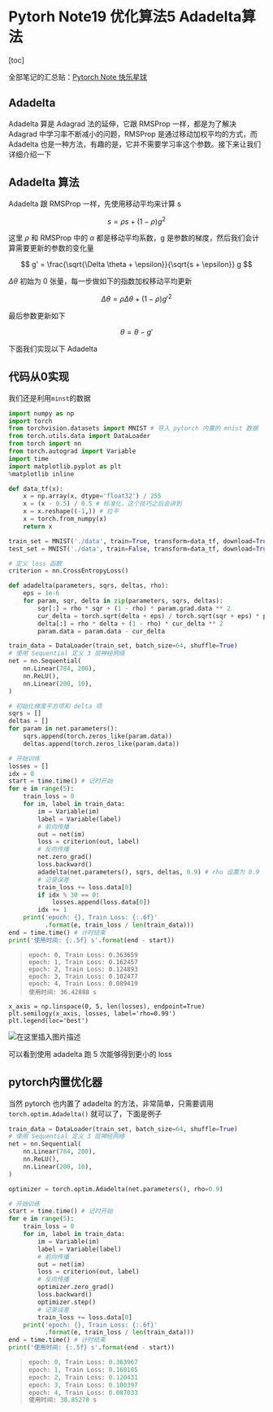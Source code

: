# Pytorh Note19 优化算法5 Adadelta算法

[toc]

全部笔记的汇总贴：[Pytorch Note 快乐星球](https://blog.csdn.net/weixin_45508265/article/details/117809512)

## Adadelta
Adadelta 算是 Adagrad 法的延伸，它跟 RMSProp 一样，都是为了解决 Adagrad 中学习率不断减小的问题，RMSProp 是通过移动加权平均的方式，而 Adadelta 也是一种方法，有趣的是，它并不需要学习率这个参数。接下来让我们详细介绍一下

## Adadelta 算法

Adadelta 跟 RMSProp 一样，先使用移动平均来计算 s

$$
s = \rho s + (1 - \rho) g^2
$$

这里 $\rho$ 和 RMSProp 中的 $\alpha$ 都是移动平均系数，g 是参数的梯度，然后我们会计算需要更新的参数的变化量

$$
g' = \frac{\sqrt{\Delta \theta + \epsilon}}{\sqrt{s + \epsilon}} g
$$

$\Delta \theta$ 初始为 0 张量，每一步做如下的指数加权移动平均更新

$$
\Delta \theta = \rho \Delta \theta + (1 - \rho) g'^2
$$

最后参数更新如下

$$
\theta = \theta - g'
$$

下面我们实现以下 Adadelta

## 代码从0实现

我们还是利用`minst`的数据

```python
import numpy as np
import torch
from torchvision.datasets import MNIST # 导入 pytorch 内置的 mnist 数据
from torch.utils.data import DataLoader
from torch import nn
from torch.autograd import Variable
import time
import matplotlib.pyplot as plt
%matplotlib inline

def data_tf(x):
    x = np.array(x, dtype='float32') / 255
    x = (x - 0.5) / 0.5 # 标准化，这个技巧之后会讲到
    x = x.reshape((-1,)) # 拉平
    x = torch.from_numpy(x)
    return x

train_set = MNIST('./data', train=True, transform=data_tf, download=True) # 载入数据集，申明定义的数据变换
test_set = MNIST('./data', train=False, transform=data_tf, download=True)

# 定义 loss 函数
criterion = nn.CrossEntropyLoss()
```

```python
def adadelta(parameters, sqrs, deltas, rho):
    eps = 1e-6
    for param, sqr, delta in zip(parameters, sqrs, deltas):
        sqr[:] = rho * sqr + (1 - rho) * param.grad.data ** 2
        cur_delta = torch.sqrt(delta + eps) / torch.sqrt(sqr + eps) * param.grad.data
        delta[:] = rho * delta + (1 - rho) * cur_delta ** 2
        param.data = param.data - cur_delta
```

```python
train_data = DataLoader(train_set, batch_size=64, shuffle=True)
# 使用 Sequential 定义 3 层神经网络
net = nn.Sequential(
    nn.Linear(784, 200),
    nn.ReLU(),
    nn.Linear(200, 10),
)

# 初始化梯度平方项和 delta 项
sqrs = []
deltas = []
for param in net.parameters():
    sqrs.append(torch.zeros_like(param.data))
    deltas.append(torch.zeros_like(param.data))

# 开始训练
losses = []
idx = 0
start = time.time() # 记时开始
for e in range(5):
    train_loss = 0
    for im, label in train_data:
        im = Variable(im)
        label = Variable(label)
        # 前向传播
        out = net(im)
        loss = criterion(out, label)
        # 反向传播
        net.zero_grad()
        loss.backward()
        adadelta(net.parameters(), sqrs, deltas, 0.9) # rho 设置为 0.9
        # 记录误差
        train_loss += loss.data[0]
        if idx % 30 == 0:
            losses.append(loss.data[0])
        idx += 1
    print('epoch: {}, Train Loss: {:.6f}'
          .format(e, train_loss / len(train_data)))
end = time.time() # 计时结束
print('使用时间: {:.5f} s'.format(end - start))
```

> ```
> epoch: 0, Train Loss: 0.363659
> epoch: 1, Train Loss: 0.162457
> epoch: 2, Train Loss: 0.124893
> epoch: 3, Train Loss: 0.102477
> epoch: 4, Train Loss: 0.089419
> 使用时间: 36.42888 s
> ```

```
x_axis = np.linspace(0, 5, len(losses), endpoint=True)
plt.semilogy(x_axis, losses, label='rho=0.99')
plt.legend(loc='best')
```

![在这里插入图片描述](https://img-blog.csdnimg.cn/20210720001331271.png?x-oss-process=image/watermark,type_ZmFuZ3poZW5naGVpdGk,shadow_10,text_aHR0cHM6Ly9ibG9nLmNzZG4ubmV0L3dlaXhpbl80NTUwODI2NQ==,size_16,color_FFFFFF,t_70)

可以看到使用 adadelta 跑 5 次能够得到更小的 loss

## pytorch内置优化器

当然 pytorch 也内置了 adadelta 的方法，非常简单，只需要调用 `torch.optim.Adadelta()` 就可以了，下面是例子

```python
train_data = DataLoader(train_set, batch_size=64, shuffle=True)
# 使用 Sequential 定义 3 层神经网络
net = nn.Sequential(
    nn.Linear(784, 200),
    nn.ReLU(),
    nn.Linear(200, 10),
)

optimizer = torch.optim.Adadelta(net.parameters(), rho=0.9)

# 开始训练
start = time.time() # 记时开始
for e in range(5):
    train_loss = 0
    for im, label in train_data:
        im = Variable(im)
        label = Variable(label)
        # 前向传播
        out = net(im)
        loss = criterion(out, label)
        # 反向传播
        optimizer.zero_grad()
        loss.backward()
        optimizer.step()
        # 记录误差
        train_loss += loss.data[0]
    print('epoch: {}, Train Loss: {:.6f}'
          .format(e, train_loss / len(train_data)))
end = time.time() # 计时结束
print('使用时间: {:.5f} s'.format(end - start))
```

> ```python
> epoch: 0, Train Loss: 0.363967
> epoch: 1, Train Loss: 0.160185
> epoch: 2, Train Loss: 0.120431
> epoch: 3, Train Loss: 0.100397
> epoch: 4, Train Loss: 0.087033
> 使用时间: 30.85270 s
> ```

